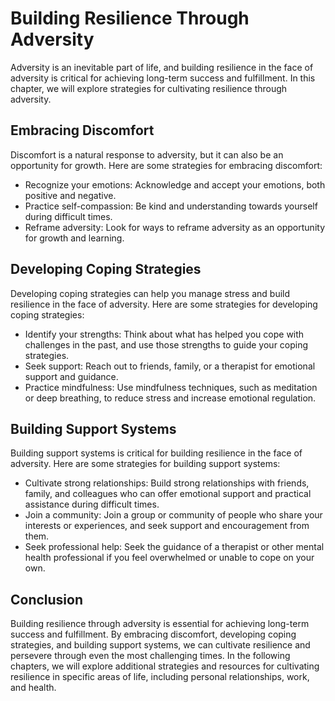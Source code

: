 Building Resilience Through Adversity
=======================================================================

Adversity is an inevitable part of life, and building resilience in the face of adversity is critical for achieving long-term success and fulfillment. In this chapter, we will explore strategies for cultivating resilience through adversity.

Embracing Discomfort
--------------------

Discomfort is a natural response to adversity, but it can also be an opportunity for growth. Here are some strategies for embracing discomfort:

* Recognize your emotions: Acknowledge and accept your emotions, both positive and negative.
* Practice self-compassion: Be kind and understanding towards yourself during difficult times.
* Reframe adversity: Look for ways to reframe adversity as an opportunity for growth and learning.

Developing Coping Strategies
----------------------------

Developing coping strategies can help you manage stress and build resilience in the face of adversity. Here are some strategies for developing coping strategies:

* Identify your strengths: Think about what has helped you cope with challenges in the past, and use those strengths to guide your coping strategies.
* Seek support: Reach out to friends, family, or a therapist for emotional support and guidance.
* Practice mindfulness: Use mindfulness techniques, such as meditation or deep breathing, to reduce stress and increase emotional regulation.

Building Support Systems
------------------------

Building support systems is critical for building resilience in the face of adversity. Here are some strategies for building support systems:

* Cultivate strong relationships: Build strong relationships with friends, family, and colleagues who can offer emotional support and practical assistance during difficult times.
* Join a community: Join a group or community of people who share your interests or experiences, and seek support and encouragement from them.
* Seek professional help: Seek the guidance of a therapist or other mental health professional if you feel overwhelmed or unable to cope on your own.

Conclusion
----------

Building resilience through adversity is essential for achieving long-term success and fulfillment. By embracing discomfort, developing coping strategies, and building support systems, we can cultivate resilience and persevere through even the most challenging times. In the following chapters, we will explore additional strategies and resources for cultivating resilience in specific areas of life, including personal relationships, work, and health.
